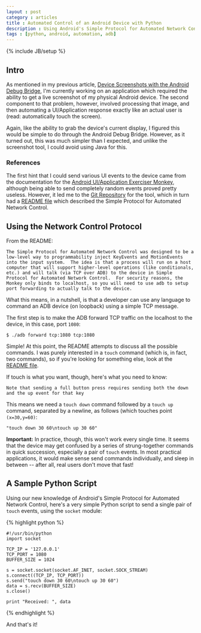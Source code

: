 ```yaml
---
layout : post
category : articles 
title : Automated Control of an Android Device with Python
description : Using Android's Simple Protocol for Automated Network Control to send touch events to a physical device using Python and a TCP socket.
tags : [python, android, automation, adb]
---
```

{% include JB/setup %}

## Intro
As mentioned in my previous article, [Device Screenshots with the Android Debug Bridge](/articles/2010/07/21/device-screenshots-with-the-android-debug-bridge), I'm currently working on an application which required the ability to get a live screenshot of my physical Android device. The second component to that problem, however, involved processing that image, and then automating a UI/Application response exactly like an actual user is (read: automatically touch the screen).

Again, like the ability to grab the device's current display, I figured this would be simple to do through the Android Debug Bridge. However, as it turned out, this was much simpler than I expected, and unlike the screenshot tool, I could avoid using Java for this.

### References
The first hint that I could send various UI events to the device came from the documentation for the [Android UI/Application Exerciser Monkey](http://developer.android.com/guide/developing/tools/monkey.html), although being able to send completely random events proved pretty useless. However, it led me to the [Git Repository](http://android.git.kernel.org/?p=platform/development.git;a=tree;f=cmds/monkey) for the tool, which in turn had a [README file](http://android.git.kernel.org/?p=platform/development.git;a=blob;f=cmds/monkey/README.NETWORK.txt) which described the Simple Protocol for Automated Network Control.

## Using the Network Control Protocol
From the README:

    The Simple Protocol for Automated Network Control was designed to be a
    low-level way to programmability inject KeyEvents and MotionEvents
    into the input system.  The idea is that a process will run on a host
    computer that will support higher-level operations (like conditionals,
    etc.) and will talk (via TCP over ADB) to the device in Simple
    Protocol for Automated Network Control.  For security reasons, the
    Monkey only binds to localhost, so you will need to use adb to setup
    port forwarding to actually talk to the device.

What this means, in a nutshell, is that a developer can use any language to command an ADB device (on loopback) using a simple TCP message.

The first step is to make the ADB forward TCP traffic on the localhost to the device, in this case, port `1080`:

    $ ./adb forward tcp:1080 tcp:1080

Simple! At this point, the README attempts to discuss all the possible commands. I was purely interested in a `touch` command (which is, in fact, two commands), so if you're looking for something else, look at the [README file](http://android.git.kernel.org/?p=platform/development.git;a=blob;f=cmds/monkey/README.NETWORK.txt).

If touch is what you want, though, here's what you need to know:

    Note that sending a full button press requires sending both the down
    and the up event for that key

This means we need a `touch down` command followed by a `touch up` command, separated by a newline, as follows (which touches point `(x=30,y=60)`:

    "touch down 30 60\ntouch up 30 60"

**Important:** In practice, though, this won't work every single time. It seems that the device may get confused by a series of strung-together commands in quick succession, especially a pair of `touch` events. In most practical applications, it would make sense send commands individually, and sleep in between -- after all, real users don't move that fast!

## A Sample Python Script
Using our new knowledge of Android's Simple Protocol for Automated Network Control, here's a very simple Python script to send a single pair of `touch` events, using the `socket` module:

{% highlight python %}

    #!/usr/bin/python
    import socket
    
    TCP_IP = '127.0.0.1'
    TCP_PORT = 1080
    BUFFER_SIZE = 1024
    
    s = socket.socket(socket.AF_INET, socket.SOCK_STREAM)
    s.connect((TCP_IP, TCP_PORT))
    s.send("touch down 30 60\ntouch up 30 60")
    data = s.recv(BUFFER_SIZE)
    s.close()
    
    print "Received: ", data

{% endhighlight %}

And that's it!
